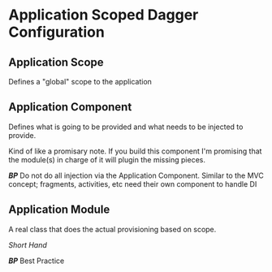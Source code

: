 Application Scoped Dagger Configuration
=
Application Scope
-
Defines a "global" scope to the application

Application Component
-
Defines what is going to be provided and what needs to be injected to provide.

Kind of like a promisary note. If you build this component I'm promising that the module(s) in charge of it will plugin the missing pieces.

**_BP_** Do not do all injection via the Application Component. Similar to the MVC concept; fragments, activities, etc need their own component to handle DI

Application Module
-

A real class that does the actual provisioning based on scope.


_Short Hand_

**_BP_** Best Practice